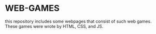 # WEB-GAMES
this repository includes some webpages that consist of such web games. These games were wrote by HTML, CSS, and JS.
